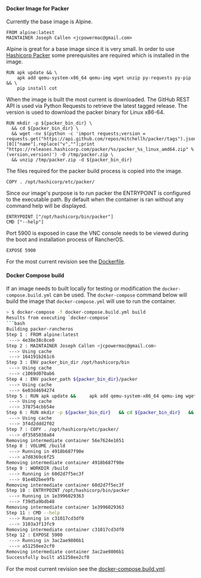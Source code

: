 #### Docker Image for Packer

Currently the base image is Alpine.  
```
FROM alpine:latest
MAINTAINER Joseph Callen <jcpowermac@gmail.com>
```
Alpine is great for a base image since it is very small.
In order to use [Hashicorp Packer](http://packer.io) some prerequisites are required which is installed in the image.

```
RUN apk update && \
    apk add qemu-system-x86_64 qemu-img wget unzip py-requests py-pip && \
    pip install cot
```
When the image is built the most current is downloaded.  The GitHub REST API is used via Python Requests to retrieve the latest tagged release.  The version is used to download the packer binary for Linux x86-64.

```
RUN mkdir -p ${packer_bin_dir} \
  && cd ${packer_bin_dir} \
  && wget -nv $(python -c 'import requests;version = requests.get("https://api.github.com/repos/mitchellh/packer/tags").json()[0]["name"].replace("v","");print "https://releases.hashicorp.com/packer/%s/packer_%s_linux_amd64.zip" % (version,version)') -O /tmp/packer.zip \
  && unzip /tmp/packer.zip -d ${packer_bin_dir}
```
The files required for the packer build process is copied into the image.
```
COPY . /opt/hashicorp/etc/packer/
```
Since our image's purpose is to run packer the ENTRYPOINT is configured to the executable path.  By default when the container is ran without any command help will be displayed.
```
ENTRYPOINT ["/opt/hashicorp/bin/packer"]
CMD ["--help"]
```

Port 5900 is exposed in case the VNC console needs to be viewed during the boot and installation process of RancherOS.
```
EXPOSE 5900
```
For the most current revision see the [Dockerfile](../rancheros/Dockerfile).

#### Docker Compose build

If an image needs to built locally for testing or modification the `docker-compose.build.yml` can be used.
The `docker-compose` command below will build the image that `docker-compose.yml` will use to run the container.
```bash
> $ docker-compose -f docker-compose.build.yml build                                                                                                                                                                              ```
Results from executing `docker-compose`
```bash
Building packer-rancheros
Step 1 : FROM alpine:latest
 ---> 4e38e38c8ce0
Step 2 : MAINTAINER Joseph Callen <jcpowermac@gmail.com>
 ---> Using cache
 ---> 164191b261c6
Step 3 : ENV packer_bin_dir /opt/hashicorp/bin
 ---> Using cache
 ---> c1069d070ab6
Step 4 : ENV packer_path ${packer_bin_dir}/packer
 ---> Using cache
 ---> 6e03d4694274
Step 5 : RUN apk update &&     apk add qemu-system-x86_64 qemu-img wget unzip py-requests py-pip &&     pip install cot
 ---> Using cache
 ---> 378754cbb54e
Step 6 : RUN mkdir -p ${packer_bin_dir}   && cd ${packer_bin_dir}   && wget -nv $(python -c 'import requests;version = requests.get("https://api.github.com/repos/mitchellh/packer/tags").json()[0]["name"].replace("v","");print "https://releases.hashicorp.com/packer/%s/packer_%s_linux_amd64.zip" % (version,version)') -O /tmp/packer.zip   && unzip /tmp/packer.zip -d ${packer_bin_dir}
 ---> Using cache
 ---> 3f4d2ddd2f02
Step 7 : COPY . /opt/hashicorp/etc/packer/
 ---> df3585030a84
Removing intermediate container 56e7624e1651
Step 8 : VOLUME /build
 ---> Running in 4918b687f90e
 ---> a7d8369c6f25
Removing intermediate container 4918b687f90e
Step 9 : WORKDIR /build
 ---> Running in 60d2d7f5ec3f
 ---> 01e402bee9fb
Removing intermediate container 60d2d7f5ec3f
Step 10 : ENTRYPOINT /opt/hashicorp/bin/packer
 ---> Running in 1e3996029363
 ---> f39d5a9bdb48
Removing intermediate container 1e3996029363
Step 11 : CMD --help
 ---> Running in c31017cd3df0
 ---> 3103a3f13fc9
Removing intermediate container c31017cd3df0
Step 12 : EXPOSE 5900
 ---> Running in 3ac2ae9806b1
 ---> a51258ee2cf0
Removing intermediate container 3ac2ae9806b1
Successfully built a51258ee2cf0
```

For the most current revision see the [docker-compose.build.yml](../rancheros/docker-compose.build.yml).
